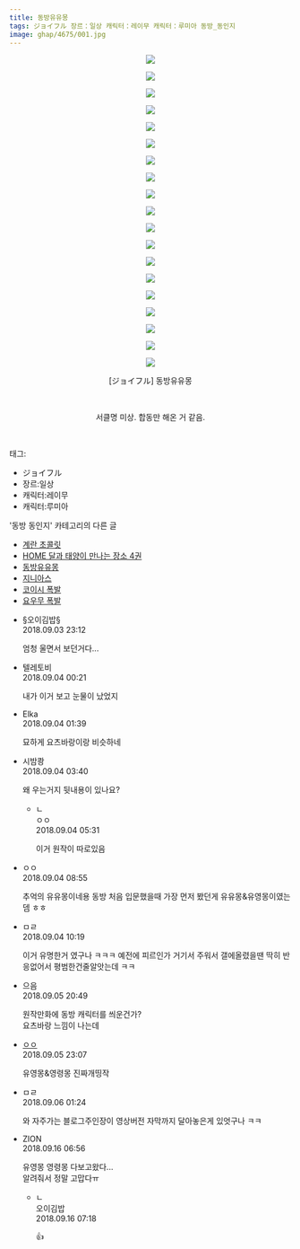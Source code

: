 ```yaml
---
title: 동방유유몽
tags: ジョイフル 장르：일상 캐릭터：레이무 캐릭터：루미아 동방_동인지
image: ghap/4675/001.jpg
---
```

<div class="article">
<p style="text-align: center; clear: none; float: none;"><img src="{{ site.nasurl }}/ghap/4675/001.jpg"/></p>
<p style="text-align: center; clear: none; float: none;"><img src="{{ site.nasurl }}/ghap/4675/002.jpg"/></p>
<p style="text-align: center; clear: none; float: none;"><img src="{{ site.nasurl }}/ghap/4675/003.jpg"/></p>
<p style="text-align: center; clear: none; float: none;"><img src="{{ site.nasurl }}/ghap/4675/004.jpg"/></p>
<p style="text-align: center; clear: none; float: none;"><img src="{{ site.nasurl }}/ghap/4675/005.jpg"/></p>
<p style="text-align: center; clear: none; float: none;"><img src="{{ site.nasurl }}/ghap/4675/006.jpg"/></p>
<p style="text-align: center; clear: none; float: none;"><img src="{{ site.nasurl }}/ghap/4675/007.jpg"/></p>
<p style="text-align: center; clear: none; float: none;"><img src="{{ site.nasurl }}/ghap/4675/008.jpg"/></p>
<p style="text-align: center; clear: none; float: none;"><img src="{{ site.nasurl }}/ghap/4675/009.jpg"/></p>
<p style="text-align: center; clear: none; float: none;"><img src="{{ site.nasurl }}/ghap/4675/010.jpg"/></p>
<p style="text-align: center; clear: none; float: none;"><img src="{{ site.nasurl }}/ghap/4675/011.jpg"/></p>
<p style="text-align: center; clear: none; float: none;"><img src="{{ site.nasurl }}/ghap/4675/012.jpg"/></p>
<p style="text-align: center; clear: none; float: none;"><img src="{{ site.nasurl }}/ghap/4675/013.jpg"/></p>
<p style="text-align: center; clear: none; float: none;"><img src="{{ site.nasurl }}/ghap/4675/014.jpg"/></p>
<p style="text-align: center; clear: none; float: none;"><img src="{{ site.nasurl }}/ghap/4675/015.jpg"/></p>
<p style="text-align: center; clear: none; float: none;"><img src="{{ site.nasurl }}/ghap/4675/016.jpg"/></p>
<p style="text-align: center; clear: none; float: none;"><img src="{{ site.nasurl }}/ghap/4675/017.jpg"/></p>
<p style="text-align: center; clear: none; float: none;"><img src="{{ site.nasurl }}/ghap/4675/018.jpg"/></p>
<p style="text-align: center; clear: none; float: none;"><img src="{{ site.nasurl }}/ghap/4675/019.jpg"/></p>
<p style="text-align: center; clear: none; float: none;">[ジョイフル] 동방유유몽</p>
<p style="text-align: center; clear: none; float: none;"><br/></p>
<p style="text-align: center; clear: none; float: none;">서클명 미상. 합동만 해온 거 같음.</p>
<p><br/></p>
</div><div class="tagTrail">
<p>태그: </p>
<ul>
<li>ジョイフル</li>
<li>장르:일상</li>
<li>캐릭터:레이무</li>
<li>캐릭터:루미아</li>
</ul>
</div><div class="another">
<p>'동방 동인지' 카테고리의 다른 글</p>
<ul>
<li><a href="/2018-09-05-ghap_4681">계란 초콜릿</a></li>
<li><a href="/2018-09-05-ghap_4680">HOME 달과 태양이 만나는 장소 4권</a></li>
<li><a href="/2018-09-03-ghap_4675">동방유유몽</a></li>
<li><a href="/2018-09-03-ghap_4674">지니아스</a></li>
<li><a href="/2018-09-03-ghap_4673">코이시 폭발</a></li>
<li><a href="/2018-09-03-ghap_4672">요우무 폭발</a></li>
</ul>
</div><div class="cb_module cb_fluid">
<div class="cb_wrt cb_profile">
<div class="comment">
<ul>
<li class="cb_thumb_off" id="comment15325602">
<div class="cb_comment_area">
<div class="cb_info_area">
<div class="cb_section">
<span class="cb_nick_name">§오이김밥§</span>
</div>
<div class="cb_section">
<span class="cb_date">2018.09.03 23:12 </span>
</div>
</div>
<div class="cb_dsc_comment">
<p class="cb_dsc">
											엄청 울면서 보던거다...
										</p>
</div>
</div></li>
<li class="cb_thumb_off" id="comment15325659">
<div class="cb_comment_area">
<div class="cb_info_area">
<div class="cb_section">
<span class="cb_nick_name">텔레토비</span>
</div>
<div class="cb_section">
<span class="cb_date">2018.09.04 00:21 </span>
</div>
</div>
<div class="cb_dsc_comment">
<p class="cb_dsc">
											내가 이거 보고 눈물이 났었지
										</p>
</div>
</div></li>
<li class="cb_thumb_off" id="comment15325690">
<div class="cb_comment_area">
<div class="cb_info_area">
<div class="cb_section">
<span class="cb_nick_name">Elka</span>
</div>
<div class="cb_section">
<span class="cb_date">2018.09.04 01:39 </span>
</div>
</div>
<div class="cb_dsc_comment">
<p class="cb_dsc">
											묘하게 요츠바랑이랑 비슷하네
										</p>
</div>
</div></li>
<li class="cb_thumb_off" id="comment15325727">
<div class="cb_comment_area">
<div class="cb_info_area">
<div class="cb_section">
<span class="cb_nick_name">시밤쾅</span>
</div>
<div class="cb_section">
<span class="cb_date">2018.09.04 03:40 </span>
</div>
</div>
<div class="cb_dsc_comment">
<p class="cb_dsc">
											왜 우는거지 뒷내용이 있나요?
										</p>
</div>
<ul>
<li class="cb_thumb_off" id="comment15325752">
<span class="cb_bu_subnode">ㄴ</span>
<div class="cb_comment_area">
<div class="cb_info_area">
<div class="cb_section">
<span class="cb_nick_name">ㅇㅇ</span>
</div>
<div class="cb_section">
<span class="cb_date">2018.09.04 05:31 </span>
</div>
</div>
<div class="cb_dsc_comment">
<p class="cb_dsc">
																이거 원작이 따로있음
															</p>
</div>
</div>
</li>
</ul>
</div></li>
<li class="cb_thumb_off" id="comment15325815">
<div class="cb_comment_area">
<div class="cb_info_area">
<div class="cb_section">
<span class="cb_nick_name">ㅇㅇ</span>
</div>
<div class="cb_section">
<span class="cb_date">2018.09.04 08:55 </span>
</div>
</div>
<div class="cb_dsc_comment">
<p class="cb_dsc">
											추억의 유유몽이네용 동방 처음 입문했을때 가장 먼저 봤던게 유유몽&amp;유영몽이였는뎀 ㅎㅎ
										</p>
</div>
</div></li>
<li class="cb_thumb_off" id="comment15325843">
<div class="cb_comment_area">
<div class="cb_info_area">
<div class="cb_section">
<span class="cb_nick_name">ㅁㄹ</span>
</div>
<div class="cb_section">
<span class="cb_date">2018.09.04 10:19 </span>
</div>
</div>
<div class="cb_dsc_comment">
<p class="cb_dsc">
											이거 유명한거 였구나 ㅋㅋㅋ 예전에 피르인가 거기서 주워서 갤에올렸을땐 딱히 반응없어서 평범한건줄알앗는데 ㅋㅋ
										</p>
</div>
</div></li>
<li class="cb_thumb_off" id="comment15326727">
<div class="cb_comment_area">
<div class="cb_info_area">
<div class="cb_section">
<span class="cb_nick_name">으음</span>
</div>
<div class="cb_section">
<span class="cb_date">2018.09.05 20:49 </span>
</div>
</div>
<div class="cb_dsc_comment">
<p class="cb_dsc">
											원작만화에 동방 캐릭터를 씌운건가?<br/>
요츠바랑 느낌이 나는데
										</p>
</div>
</div></li>
<li class="cb_thumb_off" id="comment15326783">
<div class="cb_comment_area">
<div class="cb_info_area">
<div class="cb_section">
<span class="cb_nick_name"> <a href="http://i8999999u998" onclick="return openLinkInNewWindow(this)">ㅇㅇ</a></span>
</div>
<div class="cb_section">
<span class="cb_date">2018.09.05 23:07 </span>
</div>
</div>
<div class="cb_dsc_comment">
<p class="cb_dsc">
											유영몽&amp;영령몽 진짜개띵작
										</p>
</div>
</div></li>
<li class="cb_thumb_off" id="comment15326848">
<div class="cb_comment_area">
<div class="cb_info_area">
<div class="cb_section">
<span class="cb_nick_name">ㅁㄹ</span>
</div>
<div class="cb_section">
<span class="cb_date">2018.09.06 01:24 </span>
</div>
</div>
<div class="cb_dsc_comment">
<p class="cb_dsc">
											와 자주가는 블로그주인장이 영상버전 자막까지 달아놓은게 있엇구나 ㅋㅋ
										</p>
</div>
</div></li>
<li class="cb_thumb_off" id="comment15333670">
<div class="cb_comment_area">
<div class="cb_info_area">
<div class="cb_section">
<span class="cb_nick_name">ZION</span>
</div>
<div class="cb_section">
<span class="cb_date">2018.09.16 06:56 </span>
</div>
</div>
<div class="cb_dsc_comment">
<p class="cb_dsc">
											유영몽 영령몽 다보고왔다...<br/>
알려줘서 정말 고맙다ㅠ
										</p>
</div>
<ul>
<li class="cb_thumb_off" id="comment15333675">
<span class="cb_bu_subnode">ㄴ</span>
<div class="cb_comment_area">
<div class="cb_info_area">
<div class="cb_section">
<span class="cb_nick_name">오이김밥</span>
</div>
<div class="cb_section">
<span class="cb_date">2018.09.16 07:18 </span>
</div>
</div>
<div class="cb_dsc_comment">
<p class="cb_dsc">
																👍
															</p>
</div>
</div>
</li>
</ul>
</div></li>
</ul>
</div>
</div><!-- commentList close -->
</div>